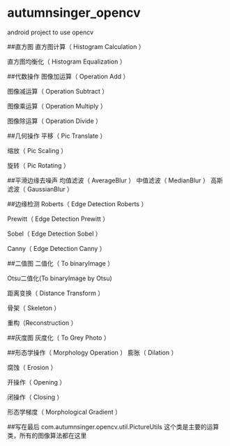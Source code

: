 # autumnsinger_opencv
android project to use opencv


##直方图
直方图计算（ Histogram Calculation ）

直方图均衡化（ Histogram Equalization ）


##代数操作
图像加运算（ Operation Add ）

 图像减运算（ Operation Subtract ）
 
 图像乘运算（ Operation Multiply ）
 
 图像除运算（ Operation Divide ）
 

##几何操作
 平移（ Pic Translate ）
 
 缩放（ Pic Scaling ）
 
 旋转（ Pic Rotating ）
 


##平滑边缘去噪声
 均值滤波（ AverageBlur ）
 中值滤波（ MedianBlur ）
 高斯滤波（ GaussianBlur ）


##边缘检测
 Roberts（ Edge Detection Roberts ）
 
 Prewitt（ Edge Detection Prewitt ）
 
 Sobel（ Edge Detection Sobel ）
 
 Canny（ Edge Detection Canny ）
 


##二值图
 二值化（ To binaryImage ）
 
 Otsu二值化(To binaryImage by Otsu)
 
 距离变换（ Distance Transform ）
 
 骨架（ Skeleton ）
 
 重构（Reconstruction ）


##灰度图
 灰度化（ To Grey Photo ）


##形态学操作（ Morphology Operation ）
 膨胀（ Dilation ）
 
 腐蚀（ Erosion ）
 
 开操作（ Opening ）
 
 闭操作（ Closing ）
 
 形态学梯度（ Morphological Gradient ）
 
 
 ##写在最后
 com.autumnsinger.opencv.util.PictureUtils 这个类是主要的运算类，所有的图像算法都在这里
